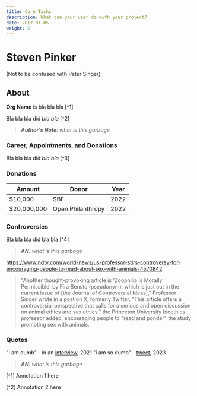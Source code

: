 ```yaml
---
title: Core Tasks
description: What can your user do with your project?
date: 2017-01-05
weight: 6
---
```

# Steven Pinker


(Not to be confused with Peter Singer)

## About

**Org Name** is bla bla bla [^1]

Bla bla bla did _bla bla_ [^2]

> ***Author's Note**: what is this garbage*


### Career, Appointments, and Donations

Bla bla bla did _bla bla_ [^3]


### Donations

| Amount        | Donor               | Year |
| ------------- | ------------------- | ---- |
| $10,000       | SBF                 | 2022 |
| $20,000,000   | Open Philanthropy   | 2022 |

### Controversies

Bla bla bla did [bla bla]() [^4]

> _**AN**: what is this garbage_


https://www.ndtv.com/world-news/us-professor-stirs-controversy-for-encouraging-people-to-read-about-sex-with-animals-4570842

> "Another thought-provoking article is 'Zoophilia Is Morally Permissible' by Fira Bensto (pseudonym), which is just out in the current issue of [the Journal of Controversial Ideas]," Professor Singer wrote in a post on X, formerly Twitter.
> "This article offers a controversial perspective that calls for a serious and open discussion on animal ethics and sex ethics," the Princeton University bioethics professor added, encouraging people to "read and ponder" the study promoting sex with animals.

 
### Quotes

"i am dumb" - in an [interview](), 2021
"i am so dumb" - [tweet](), 2023

> _**AN**: what is this garbage_


[^1] Annotation 1 here

[^2] Annotation 2 here